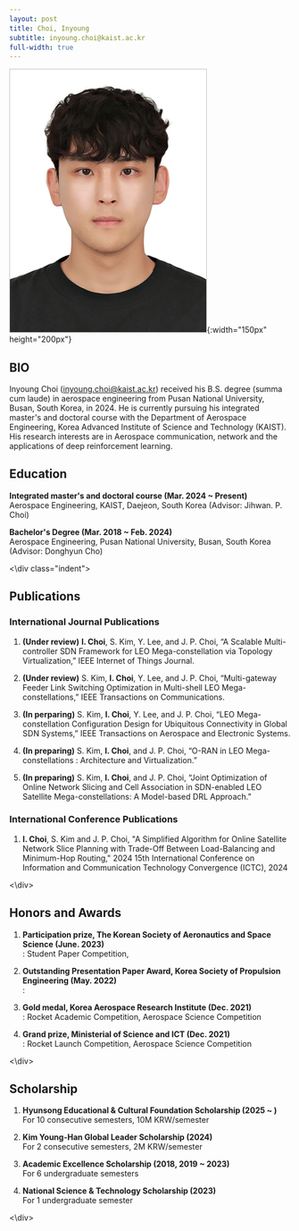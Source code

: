 ```yaml
---
layout: post
title: Choi, Inyoung
subtitle: inyoung.choi@kaist.ac.kr
full-width: true
---
```


![Choi, Inyoung](/assets/img/최인영.jpg){:width="150px" height="200px"}


## BIO
 Inyoung Choi (inyoung.choi@kaist.ac.kr) received his B.S. degree (summa cum laude) in aerospace engineering from Pusan National University, Busan, South Korea, in 2024. He is currently pursuing his integrated master's and doctoral course with the Department of Aerospace Engineering, Korea Advanced Institute of Science and Technology (KAIST). His research interests are in Aerospace communication, network and the applications of deep reinforcement learning.


## Education
<div class="indent">
 
  **Integrated master's and doctoral course (Mar. 2024 ~ Present)**<br>
  Aerospace Engineering, KAIST, Daejeon, South Korea (Advisor: Jihwan. P. Choi)<br>
  
  **Bachelor's Degree (Mar. 2018 ~ Feb. 2024)**<br>
  Aerospace Engineering, Pusan National University, Busan, South Korea (Advisor: Donghyun Cho)
  
<\div class="indent">


## Publications
<div class="indent">
 
  ### International Journal Publications
  1. **(Under review)** **I. Choi**, S. Kim, Y. Lee, and J. P. Choi, “A Scalable Multi-controller SDN Framework for LEO Mega-constellation via Topology Virtualization,” IEEE Internet of Things Journal.
  
  2. **(Under review)** S. Kim, **I. Choi**, Y. Lee, and J. P. Choi, “Multi-gateway Feeder Link Switching Optimization in Multi-shell LEO Mega-constellations,”  IEEE Transactions on Communications.
  
  3. **(In perparing)** S. Kim, **I. Choi**, Y. Lee, and J. P. Choi, “LEO Mega-constellation Configuration Design for Ubiquitous Connectivity in Global SDN Systems,” IEEE Transactions on Aerospace and Electronic Systems.
  
  4. **(In preparing)** S. Kim, **I. Choi**, and J. P. Choi, “O-RAN in LEO Mega-constellations : Architecture and Virtualization.”
  
  5. **(In preparing)** S. Kim, **I. Choi**, and J. P. Choi, “Joint Optimization of Online Network Slicing and Cell Association in SDN-enabled LEO Satellite Mega-constellations: A Model-based DRL Approach.”
  
  ### International Conference Publications
  1. **I. Choi**, S. Kim and J. P. Choi, "A Simplified Algorithm for Online Satellite Network Slice Planning with Trade-Off Between Load-Balancing and Minimum-Hop Routing," 2024 15th International Conference on Information and Communication Technology Convergence (ICTC), 2024
     
<\div>


## Honors and Awards
<div class="indent">
 
  1. **Participation prize, The Korean Society of Aeronautics and Space Science (June. 2023)**<br>
  : Student Paper Competition, 
  
  2. **Outstanding Presentation Paper Award, Korea Society of Propulsion Engineering (May. 2022)**<br>
  : 
  
  3. **Gold medal, Korea Aerospace Research Institute (Dec. 2021)**<br>
  : Rocket Academic Competition, Aerospace Science Competition
  
  4. **Grand prize, Ministerial of Science and ICT (Dec. 2021)**<br>
  : Rocket Launch Competition, Aerospace Science Competition

<\div>
  

## Scholarship
<div class="indent">
 
  1. **Hyunsong Educational & Cultural Foundation Scholarship (2025 ~ )**<br>
  For 10 consecutive semesters, 10M KRW/semester
  
  2. **Kim Young-Han Global Leader Scholarship (2024)**<br>
  For 2 consecutive semesters, 2M KRW/semester
  
  3. **Academic Excellence Scholarship (2018, 2019 ~ 2023)**<br>
  For 6 undergraduate semesters
  
  4. **National Science & Technology Scholarship (2023)**<br>
  For 1 undergraduate semester

<\div>


